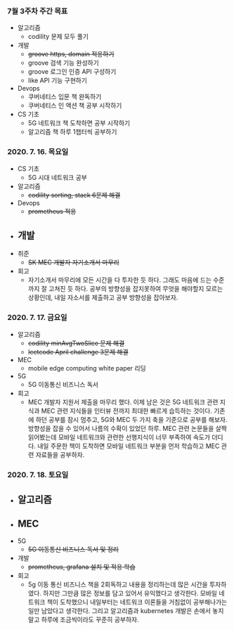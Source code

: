 ### 7월 3주차 주간 목표
- 알고리즘
  - codility 문제 모두 풀기
- 개발
  - ~~groove https, domain 적용하기~~
  - groove 검색 기능 완성하기
  - groove 로그인 인증 API 구성하기
  - like API 기능 구현하기
- Devops
  - 쿠버네티스 입문 책 완독하기
  - 쿠버네티스 인 액션 책 공부 시작하기
- CS 기초
  - 5G 네트워크 책 도착하면 공부 시작하기
  - 알고리즘 책 하루 1챕터씩 공부하기

### 2020. 7. 16. 목요일
- CS 기초
  - 5G 시대 네트워크 공부
- 알고리즘
  - ~~codility sorting, stack 6문제 해결~~
- Devops
  - ~~prometheus 적용~~
- 개발
  - 
- 취준
  - ~~SK MEC 개발자 자기소개서 마무리~~
- 회고
  - 자기소개서 마무리에 모든 시간을 다 투자한 듯 하다. 그래도 마음에 드는 수준까지 잘 고쳐진 듯 하다. 공부의 방향성을 잡지못하여 무엇을 해야할지 모르는 상황인데, 내일 자소서를 제출하고 공부 방향성을 잡아보자.

### 2020. 7. 17. 금요일
- 알고리즘
  - ~~codility minAvgTwoSlice 문제 해결~~
  - ~~leetcode April challenge 3문제 해결~~
- MEC
  - mobile edge computing white paper 리딩
- 5G
  - 5G 이동통신 비즈니스 독서
- 회고
  - MEC 개발자 지원서 제출을 마무리 했다. 이제 남은 것은 5G 네트워크 관련 지식과 MEC 관련 지식들을 인터뷰 전까지 최대한 빠르게 습득하는 것이다. 기존에 하던 공부를 잠시 멈추고, 5G와 MEC 두 가지 축을 기준으로 공부를 해보자. 방향성을 잡을 수 있어서 나름의 수확이 있었던 하루. MEC 관련 논문들을 살짝 읽어봤는데 모바일 네트워크와 관련한 선행지식이 너무 부족하여 속도가 더디다. 내일 주문한 책이 도착하면 모바일 네트워크 부분을 먼저 학습하고 MEC 관련 자료들을 공부하자.

### 2020. 7. 18. 토요일
- 알고리즘
  - 
- MEC
  - 
- 5G
  - ~~5G 이동통신 비즈니스 독서 및 정리~~
- 개발
  - ~~prometheus, grafana 설치 및 적용 학습~~
- 회고
  - 5g 이동 통신 비즈니스 책을 2회독하고 내용을 정리하는데 많은 시간을 투자하였다. 하지만 그만큼 많은 정보를 담고 있어서 유익했다고 생각한다. 모바일 네트워크 책이 도착했으니 내일부터는 네트워크 이론들을 거침없이 공부해나가는 일만 남았다고 생각한다. 그리고 알고리즘과 kubernetes 개발은 손에서 놓지말고 하루에 조금씩이라도 꾸준히 공부하자.
